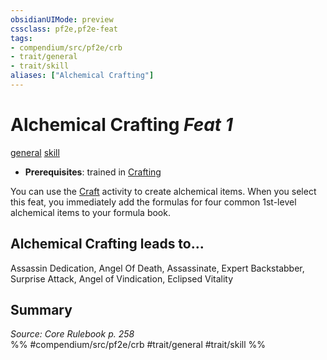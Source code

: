```yaml
---
obsidianUIMode: preview
cssclass: pf2e,pf2e-feat
tags:
- compendium/src/pf2e/crb
- trait/general
- trait/skill
aliases: ["Alchemical Crafting"]
---
```

# Alchemical Crafting  *Feat 1*  
[general](rules/traits/general.md)  [skill](rules/traits/skill.md)  

- **Prerequisites**: trained in [Crafting](compendium/skills.md#Crafting)

You can use the [Craft](rules/actions/craft.md) activity to create alchemical items. When you select this feat, you immediately add the formulas for four common 1st-level alchemical items to your formula book.

## Alchemical Crafting leads to...

Assassin Dedication, Angel Of Death, Assassinate, Expert Backstabber, Surprise Attack, Angel of Vindication, Eclipsed Vitality

## Summary

*Source: Core Rulebook p. 258*  
%% #compendium/src/pf2e/crb #trait/general #trait/skill %%